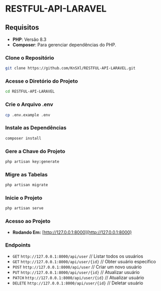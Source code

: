 # RESTFUL-API-LARAVEL

## Requisitos
- **PHP**: Versão 8.3
- **Composer**: Para gerenciar dependências do PHP.

### Clone o Repositório

```bash
git clone https://github.com/KnSXl/RESTFUL-API-LARAVEL.git
```

### Acesse o Diretório do Projeto

```bash
cd RESTFUL-API-LARAVEL
```

### Crie o Arquivo .env

```bash
cp .env.example .env
```

### Instale as Dependências

```bash
composer install
```

### Gere a Chave do Projeto

```bash
php artisan key:generate
```

### Migre as Tabelas

```bash
php artisan migrate
```

### Inicie o Projeto

```bash
php artisan serve
```

### Acesso ao Projeto

- **Rodando Em:** [http://127.0.0.1:8000](http://127.0.0.1:8000)

### Endpoints

- `GET` `http://127.0.0.1:8000/api/user` // Listar todos os usuários
- `GET` `http://127.0.0.1:8000/api/user/{id}` // Obter usuário específico
- `POST` `http://127.0.0.1:8000/api/user` // Criar um novo usuário
- `PUT` `http://127.0.0.1:8000/api/user/{id}` // Atualizar usuário
- `PATCH` `http://127.0.0.1:8000/api/user/{id}` // Atualizar usuário
- `DELETE` `http://127.0.0.1:8000/api/user/{id}` // Deletar usuário